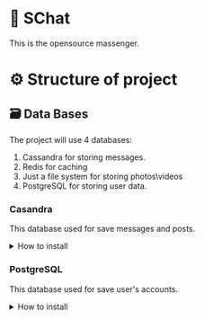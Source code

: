 # 💬 SChat

This is the opensource massenger.

# ⚙️ Structure of project

## 🗃️ Data Bases

The project will use 4 databases:

1. Cassandra for storing messages.
2. Redis for caching
3. Just a file system for storing photos\videos
4. PostgreSQL for storing user data.

### Casandra

This database used for save messages and posts.

<details>
    <summary>How to install</summary>

```cql
CREATE KEYSPACE user WITH replication = {'class': 'SimpleStrategy', 'replication_factor': 1};
CREATE TABLE posts(id bigint PRIMARY KEY, message text, pinned text, date date, time time, user_id bigint, hashtags_visible list<text>, hashtags_invisible list<text>, answers list<bigint>, likes int);CREATE TABLE answers(id bigint PRIMARY KEY, message text, date date, time time, post_id bigint, user_id bigint, answer_id bigint, gif_link text);
CREATE TABLE personal(id bigint PRIMARY KEY, message text, date date, time time, user_id bigint, chat_id int, links list<text>, answer_id bigint, forwarded_id bigint, gif_link text);
CREATE TABLE chats(id int PRIMARY KEY, name text, description text, date date, time time, users list<bigint>, secret text, messages list<bigint>, avatar text, is_secret boolean);
```

 **Posts:**

| Id      | Message | Pinned      | Date | Time | User ID | Hashtags (Visible) | Hashtags (Invisible) | Likes   |
| ------- | ------- | ----------- | ---- | ---- | ------- | ------------------ | -------------------- | ------- |
| Integer | Text    | Text (link) | Date | Time | Integer | [Text]             | [Text]               | Integer |

**Answers:**

| Id      | Message | Date | Time | Post ID | Answare ID | GIF Link |
| ------- | ------- | ---- | ---- | ------- | ---------- | -------- |
| Integer | Text    | Date | Time | Integer | Integer    | Text     |

**Chats:**

| Id      | Name | Description | Date | Time | Users     | Secret | Messages  | Avatar        | Is Secret |
| ------- | ---- | ----------- | ---- | ---- | --------- | ------ | --------- | ------------- | --------- |
| Integer | Text | Text        | Date | Time | [Integer] | Text   | [Integer] | [Text (path)] | bool      |

**Personal:**

| Id      | Massege | Date | Time | User ID | Chat ID | Links         | Answare ID | Forwarded ID | GIF Link |
| ------- | ------- | ---- | ---- | ------- | ------- | ------------- | ---------- | ------------ | -------- |
| Integer | Text    | Date | Time | Integer | Integer | [Text (path)] | Integer    | Integer      | Text     |

</details>

### PostgreSQL

This database used for save user's accounts.

<details>
    <summary>How to install</summary>

```sql
CREATE TABLE users (
    id BIGINT SERIAL PRIMARY KEY,
    password TEXT NOT NULL,
    email TEXT UNIQUE NOT NULL,
    username TEXT UNIQUE NOT NULL,
    question_type TEXT,
    question_answer TEXT,
    secret TEXT,
    date DATE,
    time TIME,
    groups INTEGER[],
    contacts INTEGER[],
    favorites TEXT[],
    avatar TEXT,
    name TEXT,
    subscriptions INTEGER[],
    likes INTEGER[],
    type TEXT,
    two_factor TEXT
);

```

**Users:**

| ID      | Password | Email | Username | Question (type) | Question (answer) | Secret | Date     | Time | Groups    | Contacts  | Favorits | Avatar | Name | Subscriptions | Likes     | Type | Two Factor |
| ------- | -------- | ----- | -------- | --------------- | ----------------- | ------ | -------- | ---- | --------- | --------- | -------- | ------ | ---- | ------------- | --------- | ---- | ---------- |
| Integer | Text     | Text  | Text     | Text            | Text              | Text   | Datetime | Time | [Integer] | [Integer] | [Text]   | Text   | Text | [Integer]     | [Integer] | Text | Text       |

</details>